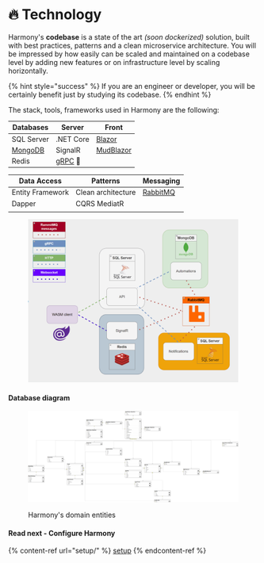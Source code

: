 # 🔥 Technology

Harmony's **codebase** is a state of the art _(soon dockerized)_ solution, built with best practices, patterns and a clean microservice architecture. You will be impressed by how easily can be scaled and maintained on a codebase level by adding new features or on infrastructure level by scaling horizontally.&#x20;

{% hint style="success" %}
If you are an engineer or developer, you will be certainly benefit just by studying its codebase.
{% endhint %}

The stack, tools, frameworks used in Harmony are the following:

| Databases                           | Server                                                                                   | Front                                                                    |
| ----------------------------------- | ---------------------------------------------------------------------------------------- | ------------------------------------------------------------------------ |
| SQL Server                          | .NET Core                                                                                | [Blazor](https://dotnet.microsoft.com/en-us/apps/aspnet/web-apps/blazor) |
| [MongoDB](https://www.mongodb.com/) | SignalR                                                                                  | [MudBlazor](https://mudblazor.com/)                                      |
| Redis                               | [gRPC](https://learn.microsoft.com/en-us/aspnet/core/grpc/?view=aspnetcore-8.0) :rocket: |                                                                          |

| Data Access      | Patterns           | Messaging                         |
| ---------------- | ------------------ | --------------------------------- |
| Entity Framework | Clean architecture | [RabbitMQ](https://rabbitmq.com/) |
| Dapper           | CQRS MediatR       |                                   |
|                  |                    |                                   |

<figure><img src="../.gitbook/assets/harmony-architecture.gif" alt=""><figcaption></figcaption></figure>

#### Database diagram

<figure><img src="../.gitbook/assets/database-diagram.png" alt=""><figcaption><p>Harmony's domain entities</p></figcaption></figure>

#### Read next - Configure Harmony

{% content-ref url="setup/" %}
[setup](setup/)
{% endcontent-ref %}
